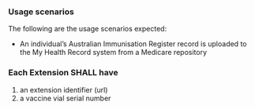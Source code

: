 ### Usage scenarios
The following are the usage scenarios expected:
* An individual’s Australian Immunisation Register record is uploaded to the My Health Record system from a Medicare repository

### Each Extension SHALL have
1. an extension identifier (url)
1. a vaccine vial serial number



